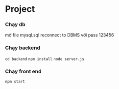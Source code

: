 # Project

### Chạy db

mở file mysql.sql
reconnect to DBMS với pass 123456

### Chạy backend

`cd backend`
`npm install`
`node server.js`

### Chạy front end

`npm start`
